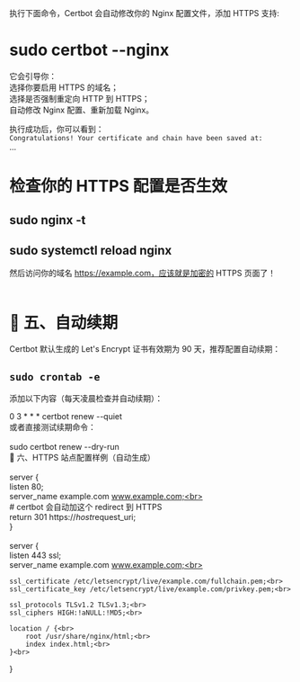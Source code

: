 执行下面命令，Certbot 会自动修改你的 Nginx 配置文件，添加 HTTPS 支持:<br>
# sudo certbot --nginx <br>
它会引导你：<br>
选择你要启用 HTTPS 的域名；<br>
选择是否强制重定向 HTTP 到 HTTPS；<br>
自动修改 Nginx 配置、重新加载 Nginx。<br>

执行成功后，你可以看到：<br>
```Congratulations! Your certificate and chain have been saved at:```<br>
...
#  检查你的 HTTPS 配置是否生效<br>

## sudo nginx -t<br>
## sudo systemctl reload nginx<br>
然后访问你的域名 https://example.com，应该就是加密的 HTTPS 页面了！<br>
<br>
# 🔁 五、自动续期<br>
Certbot 默认生成的 Let's Encrypt 证书有效期为 90 天，推荐配置自动续期：<br>
## ```sudo crontab -e```<br>
添加以下内容（每天凌晨检查并自动续期）：<br>

0 3 * * * certbot renew --quiet<br>
或者直接测试续期命令：<br>
<br>
sudo certbot renew --dry-run<br>
📁 六、HTTPS 站点配置样例（自动生成）<br>
<br>
server {<br>
    listen 80;<br>
    server_name example.com www.example.com;<br>
<br>
    # certbot 会自动加这个 redirect 到 HTTPS<br>
    return 301 https://$host$request_uri;<br>
}<br>
<br>
server {<br>
    listen 443 ssl;<br>
    server_name example.com www.example.com;<br>

    ssl_certificate /etc/letsencrypt/live/example.com/fullchain.pem;<br>
    ssl_certificate_key /etc/letsencrypt/live/example.com/privkey.pem;<br>

    ssl_protocols TLSv1.2 TLSv1.3;<br>
    ssl_ciphers HIGH:!aNULL:!MD5;<br>

    location / {<br>
        root /usr/share/nginx/html;<br>
        index index.html;<br>
    }<br>
}<br>

